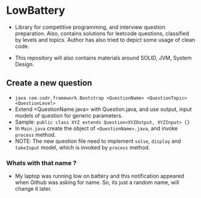 # LowBattery 

* Library for competitive programming, and interview question preparation. Also, contains solutions for leetcode questions, classified by levels and topics. Author has also tried to depict some usage of clean code. 

* This repository will also contains materials around SOLID, JVM, System Design.

## Create a new question

* `java com.codr.framework.Bootstrap <QuestionName> <QuestionTopic> <QuestionLevel>`
* Extend <QuestionName.java> with Question.java, and use output, input models of question for generic parameters.
* Sample: `public class XYZ extends Question<XYZOutput, XYZInput> {}`
* In `Main.java` create the object of `<QuestionName>.java`, and invoke `process` method. 
* NOTE: The new question file need to implement `solve`, `display` and `takeInput` model, which is invoked by `process` method.


### Whats with that name ? 
* My laptop was running low on battery and this notification appeared when Github was asking for name. So, its just a random name, will change it later.


